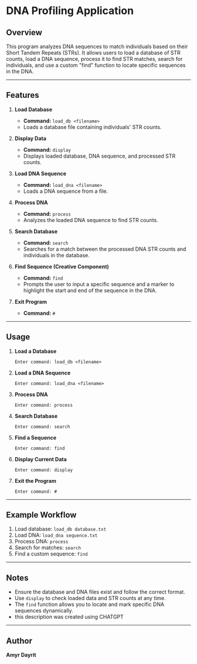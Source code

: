 # DNA Profiling Application

## Overview  
This program analyzes DNA sequences to match individuals based on their Short Tandem Repeats (STRs). It allows users to load a database of STR counts, load a DNA sequence, process it to find STR matches, search for individuals, and use a custom "find" function to locate specific sequences in the DNA.

---

## Features  
1. **Load Database**  
   - **Command:** `load_db <filename>`  
   - Loads a database file containing individuals' STR counts.

2. **Display Data**  
   - **Command:** `display`  
   - Displays loaded database, DNA sequence, and processed STR counts.

3. **Load DNA Sequence**  
   - **Command:** `load_dna <filename>`  
   - Loads a DNA sequence from a file.

4. **Process DNA**  
   - **Command:** `process`  
   - Analyzes the loaded DNA sequence to find STR counts.

5. **Search Database**  
   - **Command:** `search`  
   - Searches for a match between the processed DNA STR counts and individuals in the database.

6. **Find Sequence (Creative Component)**  
   - **Command:** `find`  
   - Prompts the user to input a specific sequence and a marker to highlight the start and end of the sequence in the DNA.

7. **Exit Program**  
   - **Command:** `#`  

---

## Usage  
1. **Load a Database**  
   ```
   Enter command: load_db <filename>
   ```

2. **Load a DNA Sequence**  
   ```
   Enter command: load_dna <filename>
   ```

3. **Process DNA**  
   ```
   Enter command: process
   ```

4. **Search Database**  
   ```
   Enter command: search
   ```

5. **Find a Sequence**  
   ```
   Enter command: find
   ```

6. **Display Current Data**  
   ```
   Enter command: display
   ```

7. **Exit the Program**  
   ```
   Enter command: #
   ```

---

## Example Workflow  
1. Load database: `load_db database.txt`  
2. Load DNA: `load_dna sequence.txt`  
3. Process DNA: `process`  
4. Search for matches: `search`  
5. Find a custom sequence: `find`  

---

## Notes  
- Ensure the database and DNA files exist and follow the correct format.  
- Use `display` to check loaded data and STR counts at any time.  
- The `find` function allows you to locate and mark specific DNA sequences dynamically.
- this description was created using CHATGPT

---

## Author  
**Amyr Dayrit**
